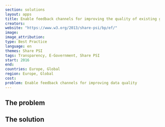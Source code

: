 ```yaml
---
section: solutions
layout: apps
title: Enable feedback channels for improving the quality of existing government data
creators: 
website: "https://www.w3.org/2013/share-psi/bp/ef/"
image: 
image_attribution:
type: Best Practice  
language: en
themes: Share PSI
tags: Transparency, E-Government, Share PSI
start: 2016
end: 
countries: Europe, Global
region: Europe, Global
cost: 
problem: Enable feedback channels for improving data quality
---
```


## The problem

## The solution
